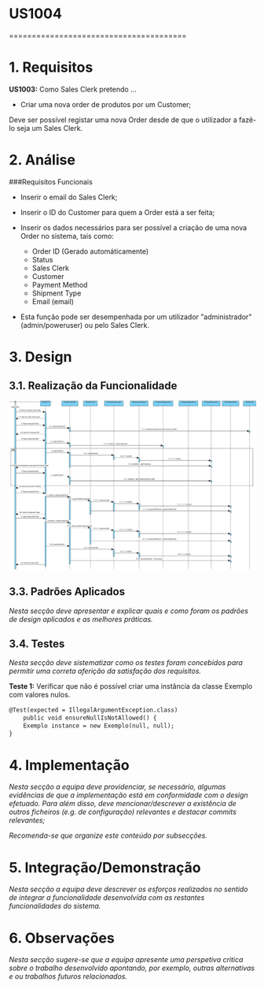 # US1004
=======================================


# 1. Requisitos



**US1003:** Como Sales Clerk pretendo ...

- Criar uma nova order de produtos por um Customer;

Deve ser possível registar uma nova Order desde de que o utilizador a fazê-lo seja um Sales Clerk.

# 2. Análise

###Requisitos Funcionais
- Inserir o email do Sales Clerk;
- Inserir o ID do Customer para quem a Order está a ser feita;
- Inserir os dados necessários para ser possível a criação de uma nova Order no sistema, tais como:
	- Order ID (Gerado automáticamente)
	- Status
	- Sales Clerk
	- Customer
	- Payment Method
	- Shipment Type
	- Email (email)

- Esta função pode ser desempenhada por um utilizador "administrador" (admin/poweruser) ou pelo Sales Clerk.

# 3. Design

## 3.1. Realização da Funcionalidade

![SD](SD.svg)

## 3.3. Padrões Aplicados

*Nesta secção deve apresentar e explicar quais e como foram os padrões de design aplicados e as melhores práticas.*

## 3.4. Testes 
*Nesta secção deve sistematizar como os testes foram concebidos para permitir uma correta aferição da satisfação dos requisitos.*

**Teste 1:** Verificar que não é possível criar uma instância da classe Exemplo com valores nulos.

	@Test(expected = IllegalArgumentException.class)
		public void ensureNullIsNotAllowed() {
		Exemplo instance = new Exemplo(null, null);
	}

# 4. Implementação

*Nesta secção a equipa deve providenciar, se necessário, algumas evidências de que a implementação está em conformidade com o design efetuado. Para além disso, deve mencionar/descrever a existência de outros ficheiros (e.g. de configuração) relevantes e destacar commits relevantes;*

*Recomenda-se que organize este conteúdo por subsecções.*

# 5. Integração/Demonstração

*Nesta secção a equipa deve descrever os esforços realizados no sentido de integrar a funcionalidade desenvolvida com as restantes funcionalidades do sistema.*

# 6. Observações

*Nesta secção sugere-se que a equipa apresente uma perspetiva critica sobre o trabalho desenvolvido apontando, por exemplo, outras alternativas e ou trabalhos futuros relacionados.*



